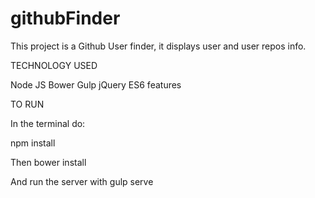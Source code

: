 # githubFinder
This project is a Github User finder, it displays user and user repos info.

TECHNOLOGY USED

Node JS
Bower
Gulp
jQuery
ES6 features

TO RUN

In the terminal do:

npm install

Then bower install

And run the server with gulp serve
